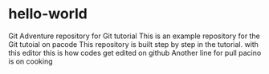 # hello-world

Git Adventure repository for Git tutorial
This is an example repository for the Git tutoial on pacode
This repository is built step by step in the tutorial.
with this editor this is how codes get edited on github 
Another line for pull
pacino is on cooking 
